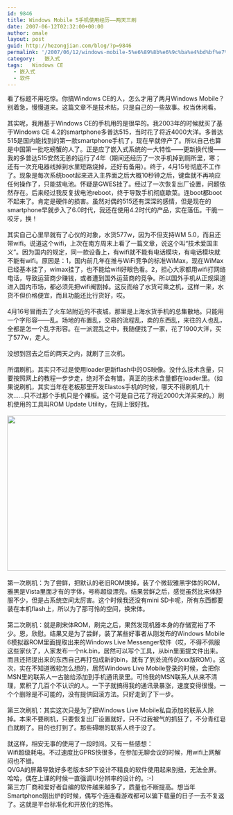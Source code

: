```yaml
---
id: 9846
title: Windows Mobile 5手机使用经历——两天三刷
date: 2007-06-12T02:32:00+00:00
author: omale
layout: post
guid: http://hezongjian.com/blog/?p=9846
permalink: '/2007/06/12/windows-mobile-5%e6%89%8b%e6%9c%ba%e4%bd%bf%e7%94%a8%e7%bb%8f%e5%8e%86-%e4%b8%a4%e5%a4%a9%e4%b8%89%e5%88%b7/'
category:   嵌入式  
tags:   Windows CE
  - 嵌入式
  - 软件
---
```

<div>
  <div>
    看了标题不用吃惊。你搞Windows CE的人，怎么才用了两月Windows Mobile？别着急，慢慢道来。这篇文章不是技术贴，只是自己的一些故事。权当休闲看。
  </div>
  
  <div>
    &nbsp;
  </div>
  
  <div>
    其实呢，我用基于Windows CE的手机用的是很早的。我2003年的时候就买了基于Windows CE 4.2的smartphone多普达515，当时花了将近4000大洋。多普达515是国内能找到的第一款smartphone手机了，现在早就停产了。所以自己也算是中国第一批吃螃蟹的人了。正是应了嵌入式系统的一大特性——更新换代慢——我的多普达515安然无恙的运行了4年（期间还经历了一次手机掉到厕所里，寒；还有一次充电器线掉到水里短路烧掉，还好有备用）。终于，4月15号彻底不工作了。现象是每次系统boot起来进入主界面之后大概10秒钟之后，键盘就不再响应任何操作了，只能拔电池。怀疑是GWES挂了。经过了一次恢复出厂设置，问题依然存在。后来经过我反复拔电池reboot，终于导致手机彻底歇菜。连boot都boot不起来了。肯定是硬件的损害。虽然对偶的515还有深深的感情，但是现在的smartphone早就步入了6.0时代，我还在使用4.2时代的产品，实在落伍。干脆一咬牙，换！
  </div>
  
  <div>
    &nbsp;
  </div>
  
  <div>
    其实自己心里早就有了心仪的对象，水货577w，因为不但支持WM 5.0，而且还带wifi。说道这个wifi，上次在南方周末上看了一篇文章，说这个叫“技术爱国主义”。因为国内的规定，同一款设备上，有wifi就不能有电话模块，有电话模块就不能有wifi。原因是：1，国内前几年在推与WiFi竞争的标准WiMax，现在WiMax已经基本挂了，wimax挂了，也不能给wifi好眼色看。2，担心大家都用wifi打网络电话，导致运营商少赚钱，或者遭到国外运营商的竞争。所以国外手机从正规渠道进入国内市场，都必须先把wifi阉割掉。这反而给了水货可乘之机，这样一来，水货不但价格便宜，而且功能还比行货好，哎。
  </div>
  
  <div>
    &nbsp;
  </div>
  
  <div>
    4月16号冒雨去了火车站附近的不夜城，那里是上海水货手机的总集散地。只能用一个字形容——乱。场地的布置乱，交易的流程乱，卖的东西乱，来往的人也乱，全都是怎一个乱字形容。在一派混乱之中，我随便找了一家，花了1900大洋，买了577w，走人。
  </div>
  
  <div>
    &nbsp;
  </div>
  
  <div>
    没想到回去之后的两天之内，就刷了三次机。
  </div>
  
  <div>
    &nbsp;
  </div>
  
  <div>
    所谓刷机，其实只不过是使用loader更新flash中的OS映像。没什么技术含量，只要按照网上的教程一步步走，绝对不会有错。真正的技术含量都在loader里。（如果说刷机，其实当年在老板那里开发Elastos手机的时候，哪天不得刷机几十次……只不过那个手机只是个裸板。这个可是自己花了将近2000大洋买来的。）刷机使用的工具叫ROM Update Utility，在网上很好找。
  </div>
  
  <div>
    &nbsp;
  </div>
  
  <div>
    <img height=358 src="http://images.blogcn.com/2007/6/12/2/omale,20070612023211143.JPG" width=560 border=0>
  </div>
  
  <div>
    &nbsp;
  </div>
  
  <div>
    第一次刷机：为了尝鲜，把默认的老旧ROM换掉，装了个微软雅黑字体的ROM，雅黑是Vista里面才有的字体，号称超级漂亮。结果尝鲜之后，感觉虽然比宋体舒服不少，但是占系统空间太厉害。这个时候我还没有mini SD卡呢，所有东西都要装在本机flash上，所以为了那可怜的空间，换宋体。
  </div>
  
  <div>
    &nbsp;
  </div>
  
  <div>
    第二次刷机：就是刷宋体ROM，刷完之后，果然发现机器本身的存储宽裕了不少。恩，欣慰。结果又是为了尝鲜，装了某些好事者从刚发布的Windows Mobile 6模拟器ROM里面提取出来的Windows Live Messenger软件（哎，不得不佩服这些家伙了，人家发布一个nk.bin，居然可以写个工具，从bin里面提文件出来。而且还把提出来的东西自己再打包成新的bin，就有了到处流传的xxx版ROM）。这次，实在不知道微软怎么想的，居然Windows Live Mobile登录的时候，会把你MSN里的联系人一古脑给添加到手机通讯录里。可怜我的MSN联系人从来不清理，累积了几百个不认识的人。一下子就搞得我的通讯录暴涨，速度变得很慢。一个个删除是不可能的，没有提供回滚方法。只好走到了下一步。
  </div>
  
  <div>
    &nbsp;
  </div>
  
  <div>
    第三次刷机：其实这次只是为了把Windows Live Mobile私自添加的联系人除掉。本来不要刷机，只要恢复出厂设置就好，只不过我被气的抓狂了，不分青红皂白就刷了。目的也打到了。那些碍眼的联系人终于没了。
  </div>
  
  <div>
    &nbsp;
  </div>
  
  <div>
    就这样，相安无事的使用了一段时间。又有一些感想：
  </div>
  
  <div>
    Wifi超级耗电。不过速度比GPRS快很多，在参加无聊会议的时候，用wifi上网解闷也不错。
  </div>
  
  <div>
    QVGA的屏幕导致好多老版本SP下设计不精良的软件使用起来别扭，无法全屏。哈哈，偶在上课的时候一直强调UI分辨率的设计的。:-)
  </div>
  
  <div>
    第三方厂商和爱好者自编的软件越来越多了，质量也不断提高。想当年Smartphone刚出炉的时候，偶写个连连看游戏都可以骗下载量的日子一去不复返了。这就是平台标准化和开放化的恐怖。
  </div>
  
  <div>
    &nbsp;
  </div>
  
  <div>
    &nbsp;
  </div>
</div>